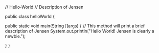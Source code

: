 // Hello-World
// Description of Jensen

public class helloWorld {

  public static void main(String []args) {
  // This method will print a brief description of Jensen 
  System.out.println("Hello World! Jensen is clearly a newbie.");
  
   }
  }
